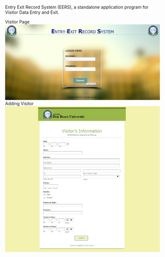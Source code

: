 Entry Exit Record System (EERS), a standalone application program for Visitor Data Entry and Exit.

Visitor Page
<img src="Visitor.page.jpg">
<br>
Adding Visitor
<br>
<img src="Add.Visitor.jpg">

